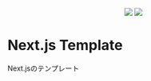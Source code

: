 <p align="center">
<img src="https://img.shields.io/badge/PRS-Welcome-7D83FD" />

<img src="https://img.shields.io/badge/LICENSE-MIT-7D83FD" />
</p>

# Next.js Template

Next.jsのテンプレート
